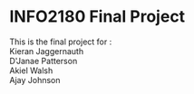 # INFO2180 Final Project

This is the final project for : <br/>
Kieran Jaggernauth <br/>
D'Janae Patterson <br/>
Akiel Walsh <br/>
Ajay Johnson <br/>

